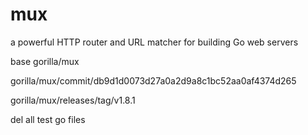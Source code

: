 # mux
a powerful HTTP router and URL matcher for building Go web servers 

base gorilla/mux

gorilla/mux/commit/db9d1d0073d27a0a2d9a8c1bc52aa0af4374d265

gorilla/mux/releases/tag/v1.8.1


del all test go files